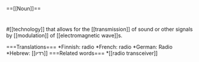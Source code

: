 ==[[Noun]]==

#
#[[technology]] that allows for the [[transmission]] of sound or other signals by [[modulation]] of [[electromagnetic wave]]s.

===Translations===
*Finnish: radio
*French: radio
*German: Radio
*Hebrew: [[רדיו]]
===Related words===
*[[radio transceiver]]